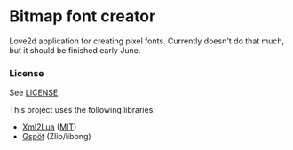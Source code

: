 # Bitmap font creator

Love2d application for creating pixel fonts.
Currently doesn't do that much, but it should
be finished early June.

### License
See [LICENSE](LICENSE).

This project uses the following libraries:
- [Xml2Lua](https://github.com/manoelcampos/Xml2Lua) ([MIT](https://github.com/manoelcampos/xml2lua/blob/master/LICENSE))
- [Gspöt](https://notabug.org/pgimeno/Gspot) (Zlib/libpng)